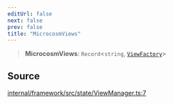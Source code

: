 ```yaml
---
editUrl: false
next: false
prev: false
title: "MicrocosmViews"
---
```


> **MicrocosmViews**: `Record`\<`string`, [`ViewFactory`](ViewFactory.md)\>

## Source

[internal/framework/src/state/ViewManager.ts:7](https://github.com/nodenogg-in/alpha-p2p/blob/fd5f5c9/internal/framework/src/state/ViewManager.ts#L7)
